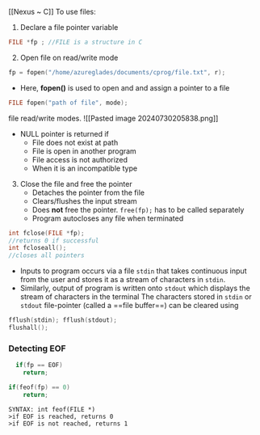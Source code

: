 [[Nexus ~ C]]
To use files:
1. Declare a file pointer variable
```c
FILE *fp ; //FILE is a structure in C
```
2. Open file on read/write mode
```c
fp = fopen("/home/azureglades/documents/cprog/file.txt", r);
```
* Here, **fopen()** is used to open and and assign a pointer to a file
```c
FILE fopen("path of file", mode);
```
file read/write modes.
![[Pasted image 20240730205838.png]]
* NULL pointer is returned if
	* File does not exist at path
	* File is open in another program
	* File access is not authorized
	* When it is an incompatible type

3. Close the file and free the pointer
	* Detaches the pointer from the file
	* Clears/flushes the input stream
	* Does **not** free the pointer. `free(fp);` has to be called separately
	* Program autocloses any file when terminated
```c
int fclose(FILE *fp);
//returns 0 if successful
int fcloseall();
//closes all pointers
```

* Inputs to program occurs via a file `stdin` that takes continuous input from the user and stores it as a stream of characters in `stdin`. 
* Similarly, output of program is written onto `stdout` which displays the stream of characters in the terminal
The characters stored in `stdin` or `stdout` file-pointer (called a ==file buffer==) can be cleared using 
```c
fflush(stdin); fflush(stdout);
flushall();
```

### Detecting EOF
```c
  if(fp == EOF)
	return;

if(feof(fp) == 0)
	return;
```
```
SYNTAX: int feof(FILE *)
>if EOF is reached, returns 0
>if EOF is not reached, returns 1
```